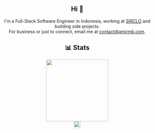<div align="center">
  <h2>Hi 👋</h2>
  <p style="margin: 0 auto;">I'm a Full-Stack Software Engineer in Indonesia, working at <a href="https://www.sirclo.com" target="_blank">SIRCLO</a> and building side projects.<br/>For business or just to connect, email me at <a href="mailto:contact@amirmb.com">contact@amirmb.com</a>.</p>

  <h2>📊 Stats</h2>
  <img height="200em" src="https://ghrs.amirmb.com/top-langs/?username=amirkode&hide=css,html,blade,tex,hack&title_color=ffffff&text_color=c9cacc&icon_color=2bbc8a&bg_color=1d1f21&langs_count=10&layout=compact&custom_title=Top%2010%20Most%20Used%20Language" />
  <br/>
  <img height="22em" src="https://ghpvc.amirmb.com/?username=amirkode&color=brightgreen&style=for-the-badge" alt="Profile Views" />
</div>
